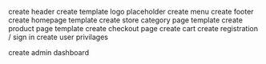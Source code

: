 <!-- FRONT END -->

create header
create template logo placeholder
create menu
create footer
create homepage template
create store category page template
create product page template
create checkout page
create cart
create registration / sign in
create user privilages

create admin dashboard

